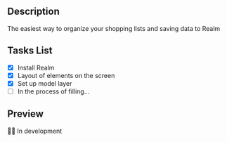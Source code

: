## Description
The easiest way to organize your shopping lists and saving data to Realm

## Tasks List
- [X] Install Realm
- [X] Layout of elements on the screen
- [X] Set up model layer
- [ ] In the process of filling...

## Preview
👨‍💻 In development

